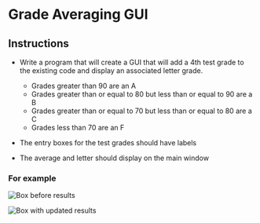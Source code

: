 # Grade Averaging GUI

## Instructions 
- Write a program that will create a GUI that will add a 4th test grade to the existing code and display an associated letter grade. 
     - Grades greater than 90 are an A
     - Grades greater than or equal to 80 but less than or equal to 90 are a B
     - Grades greater than or equal to 70 but less than or equal to 80 are a C
     - Grades less than 70 are an F
     
- The entry boxes for the test grades should have labels
- The average and letter should display on the main window 

### For example

![Box before results](https://github.com/andreaej/GradeAvgGUIExt/blob/master/Screen%20Shot%202020-04-13%20at%2012.07.38%20PM.png)

![Box with updated results](https://github.com/andreaej/GradeAvgGUIExt/blob/master/Screen%20Shot%202020-04-13%20at%2012.07.56%20PM.png)



